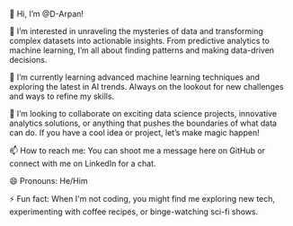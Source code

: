 👋 Hi, I’m @D-Arpan!

👀 I’m interested in unraveling the mysteries of data and transforming complex datasets into actionable insights. From predictive analytics to machine learning, I’m all about finding patterns and making data-driven decisions.

🌱 I’m currently learning advanced machine learning techniques and exploring the latest in AI trends. Always on the lookout for new challenges and ways to refine my skills.

💞️ I’m looking to collaborate on exciting data science projects, innovative analytics solutions, or anything that pushes the boundaries of what data can do. If you have a cool idea or project, let’s make magic happen!

📫 How to reach me: You can shoot me a message here on GitHub or connect with me on LinkedIn for a chat.

😄 Pronouns: He/Him

⚡ Fun fact: When I'm not coding, you might find me exploring new tech, experimenting with coffee recipes, or binge-watching sci-fi shows.
